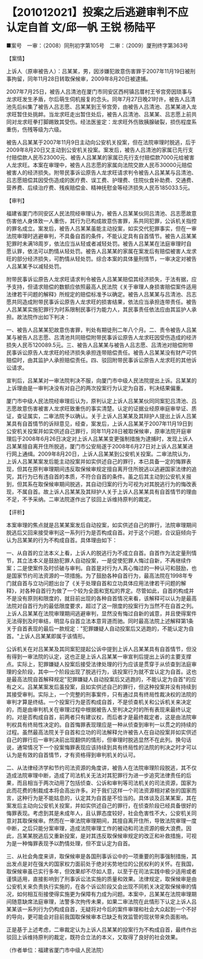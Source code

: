 # 【201012021】投案之后逃避审判不应认定自首 文/邱一帆 王锐 杨陆平

■案号　一审：（2008）同刑初字第105号　二审：（2009）厦刑终字第363号

【案情】

上诉人（原审被告人）：吕某某，男，因涉嫌犯故意伤害罪于2007年11月19日被刑事拘留，同年11月28日转取保候审，2009年8月20日被逮捕。

2007年7月25日，被告人吕清池在厦门市同安区西柯镇吕厝村王爷宫旁因琐事与龙求旺发生矛盾，尔后萌生伺机报复的念头。同年7月27日晚21时许，被告人吕清池先后纠集了被告人吕志愿、吕某某到王爷宫旁，由被告人吕清池、吕某某进入龙求旺暂住处挑衅。当龙求旺走出暂住处后，被告人吕清池、吕某某、吕志愿上前共同对龙求旺拳打脚踢致其受伤。经法医鉴定：龙求旺外伤致胰腺破裂，损伤程度系重伤，伤残等级为六级。

被告人吕某某于2007年11月9日主动向公安机关投案，但在法院审理时脱逃，后于2009年8月20日又主动到公安机关投案。案发后，被告人吕清池的家属已先行支付赔偿款人民币23000元、被告人吕某某的家属已先行支付赔偿款7000元给被害人龙求旺。本案在审理中，被告人吕志愿的家属向法院交款人民币30000元赔偿被害人的经济损失。附带民事诉讼原告人龙求旺请求判令被告人吕某某与吕清池、吕志愿赔偿其因受伤造成的医疗费、误工费、护理费、住院伙食补助费、交通费、营养费、后续治疗费、残疾赔偿金、精神抚慰金等经济损失人民币185033.5元。

【审判】

福建省厦门市同安区人民法院经审理认为，被告人吕某某伙同吕清池、吕志愿故意伤害他人身体致一人重伤，其行为已构成故意伤害罪，系共同犯罪，公诉机关指控的罪名成立。案发后，被告人吕某某虽能主动投案，如实交代犯罪事实，但在一审法院审理时逃避审判，不具备自首的条件，不能认定具有自首情节。被告人吕某某犯罪时未满18周岁，依法应当从轻或者减轻处罚。被告人吕某某在法庭审理时自愿认罪，依法可以酌情从轻处罚。被告人吕某某的家属在案发后有赔偿被害人龙求旺的部分经济损失，可酌情从轻处罚。综合本案的具体量刑情节，一审决定对被告人吕某某予以减轻处罚。

附带民事诉讼原告人龙求旺请求判令被告人吕某某赔偿其经济损失，于法有据，应予支持，但请求赔偿的数额应依照最高人民法院《关于审理人身损害赔偿案件适用法律若干问题的解释》所规定的赔偿标准予以确定。被告人吕某某与吕清池、吕志愿共同造成附带民事诉讼原告人龙求旺的损害结果，依法应当承担连带责任。被告人吕某某实施犯罪行为时系限制民事行为能力人，其民事责任依法应由其监护人承担。故法院作出如下判决：

一、被告人吕某某犯故意伤害罪，判处有期徒刑二年八个月。二、责令被告人吕某某与被告人吕志愿、吕清池共同赔偿附带民事诉讼原告人龙求旺因受伤造成的经济损失人民币120089.5元。三、被告人吕某某与被告人吕志愿、吕清池对赔偿附带民事诉讼原告人龙求旺的经济损失承担连带赔偿责任。被告人吕某某没有财产可供赔偿时，由其监护人承担赔偿责任。四、驳回附带民事诉讼原告人龙求旺的其他诉讼请求。

宣判后，吕某某对一审法院判决不服，向厦门市中级人民法院提出上诉。吕某某的上诉理由是一审判决没有对自己的两次投案行为认定为自首，判决结果偏重。

厦门市中级人民法院经审理后认为，原判认定上诉人吕某某伙同同案犯吕清池、吕志愿故意伤害被害人龙求旺致重伤的事实清楚。认定的证据业经原审庭审举证、质证，查证属实，二审法院予以确认。关于上诉人吕某某及其辩护人提出上诉人吕某某具有自首情节的诉辩意见，经查，案发后，上诉人吕某某于2007年11月19日到公安机关投案并如实供述自己罪行，同年11月28日被取保候审，原审法院开庭审理后于2008年6月26日决定对上诉人吕某某变更强制措施为逮捕时，发现上诉人吕某某擅自离开住所脱逃，厦门市公安局遂于2008年6月27日对上诉人吕某某进行网上通缉。2009年8月20日，上诉人吕某某到公安机关投案。二审法院认为，上诉人吕某某案发后能主动投案并如实供述自己的罪行，本已具备一定的悔罪表现，但其在原判审理期间违反取保候审规定擅自离开住所脱逃以逃避国家法律的追究，其行为已有违自首的本质，不符合自首的条件。虽之后其主动到公安机关报到，但其系在取保候审期间脱逃，其自动归案的行为可视为对其脱逃行为的悔改表现，不属自首。故上诉人吕某某及其辩护人关于上诉人吕某某具有自首情节的理由不足，不予采纳。二审法院遂作出了驳回上诉维持原判的裁定。

【评析】

本案审理的焦点就是吕某某案发后自动投案，如实供述自己的罪行，法院审理期间脱逃后又回来接受审判这一系列行为是否构成自首。对于这个问题，合议庭倾向于认为吕某某的行为不构成自首。具体理由如下：

一、从自首的立法本义上看，上诉人的脱逃行为不成立自首。自首作为法定量刑情节，其立法本义是鼓励犯罪人自动投案，一是促使犯罪人悔过自新，不再继续作案；二是使案件及时侦破与审判。自首是对行为人真心悔过的一种认可和鼓励，也是国家节约司法资源的一项措施。为了鼓励各种自首行为，最高法院在1998年专门就自首与立功问题出台了《关于处理自首和立功具体应用法律若干问题的解释》，对各种自首行为做了一个较为全面和宽松的界定。尽管如此，自首的构成并不是没有原则和限度的，就目前出现的各种自首情况来看，该解释可以认为是最高法院对自首行为的最低限度要求，超过了这一限度的投案行为当然不在自首之列。上诉人吕某某在法院审理期间逃避审判，显然没有悔过自新的诚意，并且使得案件无法得到及时审结，明显与自首立法本意背道而驰。同时最高法院上述解释第1条关于自首表现的最后一款规定："犯罪嫌疑人自动投案后又逃跑的，不能认定为自首。"上诉人吕某某即属于该情形。

公诉机关在对吕某某及其同案犯提起公诉中提到上诉人吕某某具有自首情节，但没有得到一审法院的认定，这也正是上诉人吕某某一审宣判后提出上诉的主要支撑点。实际上，犯罪嫌疑人投案后接受法律处理的行为应该是贯穿于从侦查到法庭审理的全阶段，其中一个阶段出现了脱逃行为，该投案行为就不宜认定为自首。这也是最高法院自首解释规定"犯罪嫌疑人自动投案后又逃跑的，不能认定为自首"的应有之义。吕某某案发后虽投案，且如实供述自己的罪行，但这种投案并没有持续到其接受审判。实际上，一个完整的刑事案件，只有通过具有终局性裁决权的法院的审判才算是终结。一个投案行为是否构成自首，不是侦查机关和公诉机关来决定的，而是由审判机关在审理过程中根据被告人至判决之时的所有表现来最终认定的。对是否构成自首，前两者只有建议权，而后者才是最终裁定者，这是由法院审判权具有终局性决定的。自首悔罪表现理应是一种从侦查到审判一以贯之的持续的过程。虽然最高法院关于自首和立功的司法解释允许被告人在自动投案并如实供述自己的罪行后一审判决前出现翻供的情形，但审理时脱逃显然不在此列。换句话说，通常情况下一个投案悔罪表现应该持续到具有终局性的法院的判决之时才可以认为是有效的自首情节，才有资格得到审判机关的认可。

二、从法律经济学和节约司法资源的角度讲，被告人在法院审理阶段脱逃，其不仅造成法院审理中断，造成了司法机关无法对其犯罪行为进一步追究法律责任的后果，而且相当于两次动用了包括侦查、公诉和审判等司法机关的司法资源，国家为此而花费的制裁成本将会高出许多。对于我们这样一个司法资源相对紧张的国家而言，这种行为是不能姑息的，认定其为自首是不恰当的。具体谈及吕某某案，其在案发后主动向公安机关投案，并如实供述自己的罪行，在侦查阶段已经具备很好的悔罪表现。考虑到其是未成年人，且认罪态度较好，社会危害性不大，公安机关同意对其取保候审。然而在一审法院审理期间，其擅自离开住所，导致法院审理一度中断，之后只能分案审理，造成法院审理工作的被动和司法资源的极大浪费。因此，吕某某脱逃后又重新投案，是对其违反取保候审规定的改正和补救措施，可视为是一种悔罪表现予以酌情处理，但不宜认定为自首。

三、从社会角度来讲，取保候审是各国刑事诉讼中的一项重要的刑事强制措施，其出发点是对在强大的国家权力面前处于绝对劣势地位的公民权利的关怀。在我国，取保候审虽已实行多年，但效果却不尽如人意，以至于在司法实践中极少适用或者谨慎适用，直接影响到了刑事诉讼法实施的质量和效果。法律规定，取保候审是由公安机关来负责执行实施的，在各个诉讼阶段又会出现不同机关决定取保候审的情况，如何相互衔接使得实施更为保障有力成为问题。本案中，吕某某在法院审理期间随意缺席法庭审理，法警多次拘传未果，如果二审法院在此情形下认定上诉人吕某某该一系列行为仍构成自首，无疑将对今后的案件审理和社会大众起到一个不好的导向，更可能会对目前我国取保候审本已缺乏有效监管的现状带来负面影响。

正是基于上述考虑，二审裁定认为上诉人吕某某的投案行为不构成自首，最终作出驳回上诉维持原判的裁定，既符合立法的本义，又取得了良好的社会效果。

（作者单位：福建省厦门市中级人民法院）